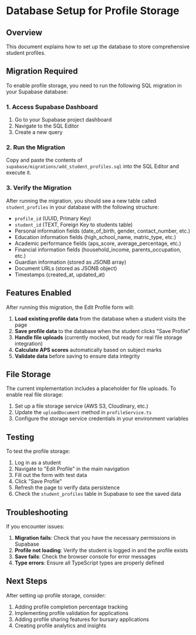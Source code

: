 # Database Setup for Profile Storage

## Overview
This document explains how to set up the database to store comprehensive student profiles.

## Migration Required

To enable profile storage, you need to run the following SQL migration in your Supabase database:

### 1. Access Supabase Dashboard
1. Go to your Supabase project dashboard
2. Navigate to the SQL Editor
3. Create a new query

### 2. Run the Migration
Copy and paste the contents of `supabase/migrations/add_student_profiles.sql` into the SQL Editor and execute it.

### 3. Verify the Migration
After running the migration, you should see a new table called `student_profiles` in your database with the following structure:

- `profile_id` (UUID, Primary Key)
- `student_id` (TEXT, Foreign Key to students table)
- Personal information fields (date_of_birth, gender, contact_number, etc.)
- Education information fields (high_school_name, matric_type, etc.)
- Academic performance fields (aps_score, average_percentage, etc.)
- Financial information fields (household_income, parents_occupation, etc.)
- Guardian information (stored as JSONB array)
- Document URLs (stored as JSONB object)
- Timestamps (created_at, updated_at)

## Features Enabled

After running this migration, the Edit Profile form will:

1. **Load existing profile data** from the database when a student visits the page
2. **Save profile data** to the database when the student clicks "Save Profile"
3. **Handle file uploads** (currently mocked, but ready for real file storage integration)
4. **Calculate APS scores** automatically based on subject marks
5. **Validate data** before saving to ensure data integrity

## File Storage

The current implementation includes a placeholder for file uploads. To enable real file storage:

1. Set up a file storage service (AWS S3, Cloudinary, etc.)
2. Update the `uploadDocument` method in `profileService.ts`
3. Configure the storage service credentials in your environment variables

## Testing

To test the profile storage:

1. Log in as a student
2. Navigate to "Edit Profile" in the main navigation
3. Fill out the form with test data
4. Click "Save Profile"
5. Refresh the page to verify data persistence
6. Check the `student_profiles` table in Supabase to see the saved data

## Troubleshooting

If you encounter issues:

1. **Migration fails**: Check that you have the necessary permissions in Supabase
2. **Profile not loading**: Verify the student is logged in and the profile exists
3. **Save fails**: Check the browser console for error messages
4. **Type errors**: Ensure all TypeScript types are properly defined

## Next Steps

After setting up profile storage, consider:

1. Adding profile completion percentage tracking
2. Implementing profile validation for applications
3. Adding profile sharing features for bursary applications
4. Creating profile analytics and insights
